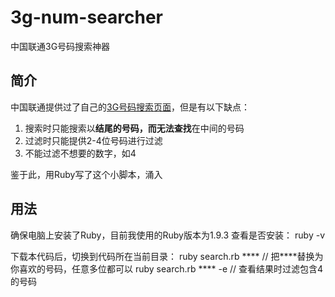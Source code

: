 3g-num-searcher
==========

中国联通3G号码搜索神器

## 简介
中国联通提供过了自己的[3G号码搜索页面](http://num.10010.com/NumApp/chseNumList/init)，但是有以下缺点：
1. 搜索时只能搜索以****结尾的号码，而无法查找****在中间的号码
2. 过滤时只能提供2-4位号码进行过滤
3. 不能过滤不想要的数字，如4

鉴于此，用Ruby写了这个小脚本，涌入

## 用法
确保电脑上安装了Ruby，目前我使用的Ruby版本为1.9.3
查看是否安装： ruby -v

下载本代码后，切换到代码所在当前目录：
ruby search.rb ****    // 把****替换为你喜欢的号码，任意多位都可以
ruby search.rb **** -e // 查看结果时过滤包含4的号码

